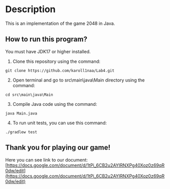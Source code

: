 # Description

This is an implementation of the game 2048 in Java. 

## How to run this program?

You must have JDK17 or higher installed.

1. Clone this repository using the command:
```
git clone https://github.com/karoll1naa/Lab4.git
```

2. Open terminal and go to src\main\java\Main directory using the command:
```
cd src\main\java\Main
```

3. Compile Java code using the command:
```
java Main.java
```

4. To run unit tests, you can use this command:

```
./gradlew test
```

## Thank you for playing our game!

Here you can see link to our document: [https://docs.google.com/document/d/1tPi_6CB2u2AYIRNXPg40Xoz0z69qR0dw/edit](https://docs.google.com/document/d/1tPi_6CB2u2AYIRNXPg40Xoz0z69qR0dw/edit)

 
 
 
